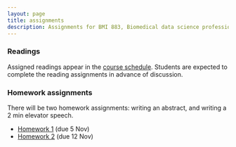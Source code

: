 ```yaml
---
layout: page
title: assignments
description: Assignments for BMI 883, Biomedical data science professional skills
---
```


### Readings

Assigned readings appear in the [course schedule](schedule.html).
Students are expected to complete the reading assignments in advance
of discussion.

### Homework assignments

There will be two homework assignments: writing an abstract, and
writing a 2 min elevator speech.

- [Homework 1](homework1.html) (due 5 Nov)
- [Homework 2](homework2.html) (due 12 Nov)
